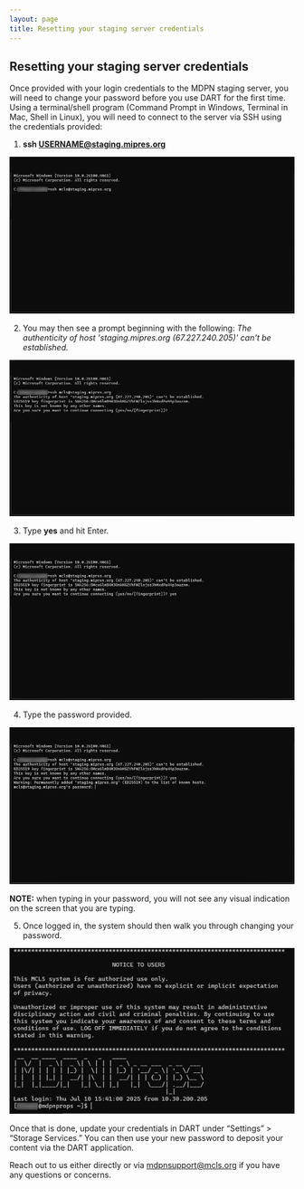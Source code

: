 ```yaml
---
layout: page
title: Resetting your staging server credentials
---
```


## Resetting your staging server credentials
Once provided with your login credentials to the MDPN staging server, you will need to change your password before you use DART for the first time.  Using a terminal/shell program (Command Prompt in Windows, Terminal in Mac, Shell in Linux), you will need to connect to the server via SSH using the credentials provided:
1. **ssh USERNAME@staging.mipres.org**

![mdpn-ssh-1](./assets/images/mdpn-ssh-1.png)

2. You may then see a prompt beginning with the following: *The authenticity of host 'staging.mipres.org (67.227.240.205)' can't be established.*

![mdpn-ssh-2](./assets/images/mdpn-ssh-2.png)

3. Type **yes** and hit Enter.

![mdpn-ssh-3](./assets/images/mdpn-ssh-3.png)

4. Type the password provided.

![mdpn-ssh-4](./assets/images/mdpn-ssh-4.png)

**NOTE:** when typing in your password, you will not see any visual indication on the screen that you are typing.

5.	Once logged in, the system should then walk you through changing your password.  

![mdpn-ssh-5](./assets/images/mdpn-ssh-5.png)

Once that is done, update your credentials in DART under “Settings” > “Storage Services.” You can then use your new password to deposit your content via the DART application. 

Reach out to us either directly or via [mdpnsupport@mcls.org](mailto:mdpnsupport@mcls.org) if you have any questions or concerns.

